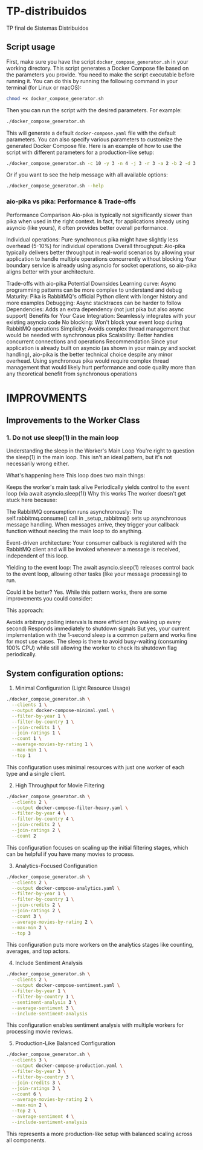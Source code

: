 # TP-distribuidos
TP final de Sistemas Distribuidos


## Script usage
First, make sure you have the script `docker_compose_generator.sh` in your working directory. This script generates a Docker Compose file based on the parameters you provide. You need to make the script executable before running it. You can do this by running the following command in your terminal (for Linux or macOS):
```bash
chmod +x docker_compose_generator.sh
```
Then you can run the script with the desired parameters. For example:
```bash
./docker_compose_generator.sh
```
This will generate a default `docker-compose.yaml` file with the default parameters.
You can also specify various parameters to customize the generated Docker Compose file. Here is an example of how to use the script with different parameters for a production-like setup:
```bash
./docker_compose_generator.sh -c 10 -y 3 -n 4 -j 3 -r 3 -a 2 -b 2 -d 3 -e 2 -t 4 -m 3 -s 3 -v 2 -k production_network -q -o docker-compose-production.yaml
```
Or if you want to see the help message with all available options:
```bash
./docker_compose_generator.sh --help
```




### aio-pika vs pika: Performance & Trade-offs
Performance Comparison
Aio-pika is typically not significantly slower than pika when used in the right context. In fact, for applications already using asyncio (like yours), it often provides better overall performance.

Individual operations: Pure synchronous pika might have slightly less overhead (5-10%) for individual operations
Overall throughput: Aio-pika typically delivers better throughput in real-world scenarios by allowing your application to handle multiple operations concurrently without blocking
Your boundary service is already using asyncio for socket operations, so aio-pika aligns better with your architecture.

Trade-offs with aio-pika
Potential Downsides
Learning curve: Async programming patterns can be more complex to understand and debug
Maturity: Pika is RabbitMQ's official Python client with longer history and more examples
Debugging: Async stacktraces can be harder to follow
Dependencies: Adds an extra dependency (not just pika but also async support)
Benefits for Your Case
Integration: Seamlessly integrates with your existing asyncio code
No blocking: Won't block your event loop during RabbitMQ operations
Simplicity: Avoids complex thread management that would be needed with synchronous pika
Scalability: Better handles concurrent connections and operations
Recommendation
Since your application is already built on asyncio (as shown in your main.py and socket handling), aio-pika is the better technical choice despite any minor overhead. Using synchronous pika would require complex thread management that would likely hurt performance and code quality more than any theoretical benefit from synchronous operations



# IMPROVMENTS

## Improvements to the Worker Class
### 1. Do not use sleep(1) in the main loop
Understanding the sleep in the Worker's Main Loop
You're right to question the sleep(1) in the main loop. This isn't an ideal pattern, but it's not necessarily wrong either.

What's happening here
This loop does two main things:

Keeps the worker's main task alive
Periodically yields control to the event loop (via await asyncio.sleep(1))
Why this works
The worker doesn't get stuck here because:

The RabbitMQ consumption runs asynchronously: The self.rabbitmq.consume() call in _setup_rabbitmq() sets up asynchronous message handling. When messages arrive, they trigger your callback function without needing the main loop to do anything.

Event-driven architecture: Your consumer callback is registered with the RabbitMQ client and will be invoked whenever a message is received, independent of this loop.

Yielding to the event loop: The await asyncio.sleep(1) releases control back to the event loop, allowing other tasks (like your message processing) to run.

Could it be better?
Yes. While this pattern works, there are some improvements you could consider:

This approach:

Avoids arbitrary polling intervals
Is more efficient (no waking up every second)
Responds immediately to shutdown signals
But yes, your current implementation with the 1-second sleep is a common pattern and works fine for most use cases. The sleep is there to avoid busy-waiting (consuming 100% CPU) while still allowing the worker to check its shutdown flag periodically.



## System configuration options:

1. Minimal Configuration (Light Resource Usage)
``` bash
./docker_compose_generator.sh \
  --clients 1 \
  --output docker-compose-minimal.yaml \
  --filter-by-year 1 \
  --filter-by-country 1 \
  --join-credits 1 \
  --join-ratings 1 \
  --count 1 \
  --average-movies-by-rating 1 \
  --max-min 1 \
  --top 1
```
This configuration uses minimal resources with just one worker of each type and a single client.

2. High Throughput for Movie Filtering
``` bash
./docker_compose_generator.sh \
  --clients 2 \
  --output docker-compose-filter-heavy.yaml \
  --filter-by-year 4 \
  --filter-by-country 4 \
  --join-credits 2 \
  --join-ratings 2 \
  --count 2
```
This configuration focuses on scaling up the initial filtering stages, which can be helpful if you have many movies to process.

3. Analytics-Focused Configuration
``` bash
./docker_compose_generator.sh \
  --clients 2 \
  --output docker-compose-analytics.yaml \
  --filter-by-year 1 \
  --filter-by-country 1 \
  --join-credits 2 \
  --join-ratings 2 \
  --count 3 \
  --average-movies-by-rating 2 \
  --max-min 2 \
  --top 3
```
This configuration puts more workers on the analytics stages like counting, averages, and top actors.

4. Include Sentiment Analysis
``` bash
./docker_compose_generator.sh \
  --clients 2 \
  --output docker-compose-sentiment.yaml \
  --filter-by-year 1 \
  --filter-by-country 1 \
  --sentiment-analysis 3 \
  --average-sentiment 3 \
  --include-sentiment-analysis
```
This configuration enables sentiment analysis with multiple workers for processing movie reviews.

5. Production-Like Balanced Configuration
``` bash
./docker_compose_generator.sh \
  --clients 3 \
  --output docker-compose-production.yaml \
  --filter-by-year 3 \
  --filter-by-country 3 \
  --join-credits 3 \
  --join-ratings 3 \
  --count 6 \
  --average-movies-by-rating 2 \
  --max-min 2 \
  --top 2 \
  --average-sentiment 4 \
  --include-sentiment-analysis
```
This represents a more production-like setup with balanced scaling across all components.




